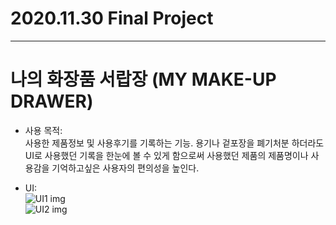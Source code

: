 # 2020.11.30 Final Project

---

# 나의 화장품 서랍장 (MY MAKE-UP DRAWER)

- 사용 목적: <br>
  사용한 제품정보 및 사용후기를 기록하는 기능.
  용기나 겉포장을 폐기처분 하더라도 UI로 사용했던 기록을 한눈에 볼 수 있게 함으로써 사용했던 제품의 제품명이나 사용감을 기억하고싶은 사용자의 편의성을 높인다.

- UI: <br>
  ![UI1 img](/images/UI.png) <br>
  ![UI2 img](/images/UI1.png)
